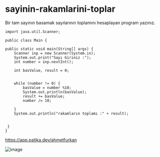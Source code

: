 # sayinin-rakamlarini-toplar
Bir tam sayının basamak sayılarının toplamını hesaplayan program yazınız.

    import java.util.Scanner;

    public class Main {

    public static void main(String[] args) {
        Scanner inp = new Scanner(System.in);
        System.out.print("Sayı Giriniz :");
        int number = inp.nextInt();
    
        int basValue, result = 0;


        while (number != 0) {
            basValue = number %10;
            System.out.println(basValue);
            result += basValue;
            number /= 10;

        }
        System.out.println("rakamların toplamı :" + result);


     }
    } 
    
  
   
   https://app.patika.dev/ahmetfurkan
   
   ![image](https://user-images.githubusercontent.com/107626332/180719233-8bca437b-6881-4c8f-acc4-914c66c8be4b.png)



